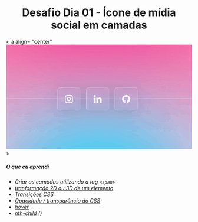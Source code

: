 <h1 align= "center">
  Desafio Dia 01 - Ícone de mídia social em camadas <a name="id01"></a>
</h1>

< a align= "center"
![](https://github.com/leokattah/30_dias_De_CSS/blob/main/assets/dia1.gif)>

##### O que eu aprendi

* *Criar as camadas utilizando a tag `<span>`*
* *[tranformação 2D ou 3D de um elemento](https://www.w3schools.com/cssref/css3_pr_transform.asp)*
* *[Transições CSS](https://www.w3schools.com/css/css3_transitions.asp)*
* *[Opacidade / transparência do CSS](https://www.w3schools.com/css/css_image_transparency.asp)*
* *[hover](https://www.w3schools.com/cssref/sel_hover.asp)*
* *[nth-child ()](https://www.w3schools.com/cssref/sel_nth-child.asp)*

